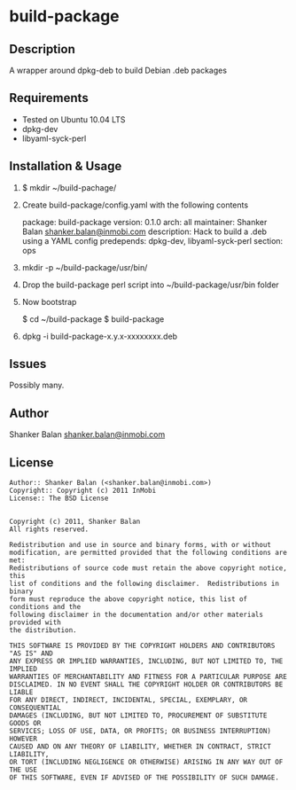 build-package
===========

Description
-----------

A wrapper around dpkg-deb to build Debian .deb packages

Requirements
------------

* Tested on Ubuntu 10.04 LTS
* dpkg-dev
* libyaml-syck-perl

Installation & Usage
--------------------

1.  $ mkdir ~/build-pachage/

2.  Create build-package/config.yaml with the following contents

	package: build-package
	version: 0.1.0
	arch: all
	maintainer: Shanker Balan <shanker.balan@inmobi.com>
	description: Hack to build a .deb using a YAML config
	predepends: dpkg-dev, libyaml-syck-perl
	section: ops

3.  mkdir -p ~/build-package/usr/bin/

4.  Drop the build-package perl script into ~/build-package/usr/bin folder

5.  Now bootstrap

	$ cd ~/build-package
	$ build-package

6.  dpkg -i build-package-x.y.x-xxxxxxxx.deb

Issues
------

Possibly many.

Author
------

Shanker Balan <shanker.balan@inmobi.com>

License
-------

    Author:: Shanker Balan (<shanker.balan@inmobi.com>)
    Copyright:: Copyright (c) 2011 InMobi
    License:: The BSD License


	Copyright (c) 2011, Shanker Balan
	All rights reserved.

	Redistribution and use in source and binary forms, with or without
	modification, are permitted provided that the following conditions are met:
	Redistributions of source code must retain the above copyright notice, this
	list of conditions and the following disclaimer.  Redistributions in binary
	form must reproduce the above copyright notice, this list of conditions and the
	following disclaimer in the documentation and/or other materials provided with
	the distribution.

	THIS SOFTWARE IS PROVIDED BY THE COPYRIGHT HOLDERS AND CONTRIBUTORS "AS IS" AND
	ANY EXPRESS OR IMPLIED WARRANTIES, INCLUDING, BUT NOT LIMITED TO, THE IMPLIED
	WARRANTIES OF MERCHANTABILITY AND FITNESS FOR A PARTICULAR PURPOSE ARE
	DISCLAIMED. IN NO EVENT SHALL THE COPYRIGHT HOLDER OR CONTRIBUTORS BE LIABLE
	FOR ANY DIRECT, INDIRECT, INCIDENTAL, SPECIAL, EXEMPLARY, OR CONSEQUENTIAL
	DAMAGES (INCLUDING, BUT NOT LIMITED TO, PROCUREMENT OF SUBSTITUTE GOODS OR
	SERVICES; LOSS OF USE, DATA, OR PROFITS; OR BUSINESS INTERRUPTION) HOWEVER
	CAUSED AND ON ANY THEORY OF LIABILITY, WHETHER IN CONTRACT, STRICT LIABILITY,
	OR TORT (INCLUDING NEGLIGENCE OR OTHERWISE) ARISING IN ANY WAY OUT OF THE USE
	OF THIS SOFTWARE, EVEN IF ADVISED OF THE POSSIBILITY OF SUCH DAMAGE.
